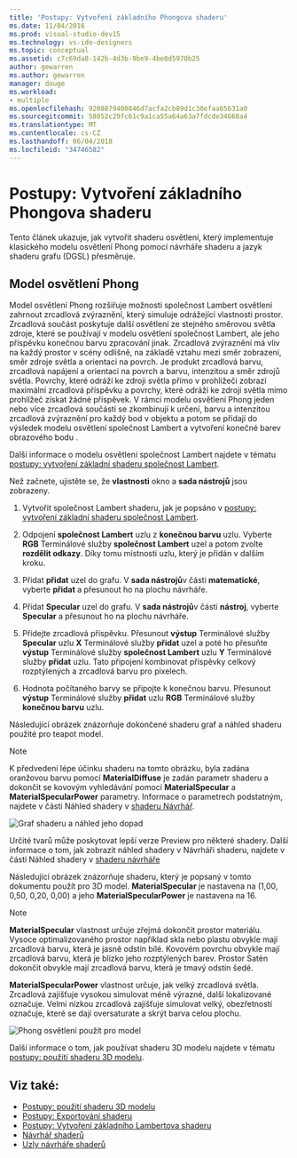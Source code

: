 ```yaml
---
title: 'Postupy: Vytvoření základního Phongova shaderu'
ms.date: 11/04/2016
ms.prod: visual-studio-dev15
ms.technology: vs-ide-designers
ms.topic: conceptual
ms.assetid: c7c69da8-142b-4d3b-9be9-4be0d5970b25
author: gewarren
ms.author: gewarren
manager: douge
ms.workload:
- multiple
ms.openlocfilehash: 9208879400846d7acfa2cb89d1c30efaa65631a0
ms.sourcegitcommit: 58052c29fc61c9a1ca55a64a63a7fdcde34668a4
ms.translationtype: MT
ms.contentlocale: cs-CZ
ms.lasthandoff: 06/04/2018
ms.locfileid: "34746582"
---
```

# <a name="how-to-create-a-basic-phong-shader"></a>Postupy: Vytvoření základního Phongova shaderu

Tento článek ukazuje, jak vytvořit shaderu osvětlení, který implementuje klasického modelu osvětlení Phong pomocí návrháře shaderu a jazyk shaderu grafu (DGSL) přesměruje.

## <a name="the-phong-lighting-model"></a>Model osvětlení Phong

Model osvětlení Phong rozšiřuje možnosti společnost Lambert osvětlení zahrnout zrcadlová zvýraznění, který simuluje odrážející vlastnosti prostor. Zrcadlová součást poskytuje další osvětlení ze stejného směrovou světla zdroje, které se používají v modelu osvětlení společnost Lambert, ale jeho příspěvku konečnou barvu zpracování jinak. Zrcadlová zvýraznění má vliv na každý prostor v scény odlišně, na základě vztahu mezi směr zobrazení, směr zdroje světla a orientaci na povrch. Je produkt zrcadlová barvu, zrcadlová napájení a orientaci na povrch a barvu, intenzitou a směr zdrojů světla. Povrchy, které odráží ke zdroji světla přímo v prohlížeči zobrazí maximální zrcadlová příspěvku a povrchy, které odráží ke zdroji světla mimo prohlížeč získat žádné příspěvek. V rámci modelu osvětlení Phong jeden nebo více zrcadlová součásti se zkombinují k určení, barvu a intenzitou zrcadlová zvýraznění pro každý bod v objektu a potom se přidají do výsledek modelu osvětlení společnost Lambert a vytvoření konečné barev obrazového bodu .

Další informace o modelu osvětlení společnost Lambert najdete v tématu [postupy: vytvoření základní shaderu společnost Lambert](../designers/how-to-create-a-basic-lambert-shader.md).

Než začnete, ujistěte se, že **vlastnosti** okno a **sada nástrojů** jsou zobrazeny.

1.  Vytvořit společnost Lambert shaderu, jak je popsáno v [postupy: vytvoření základní shaderu společnost Lambert](../designers/how-to-create-a-basic-lambert-shader.md).

2.  Odpojení **společnost Lambert** uzlu z **konečnou barvu** uzlu. Vyberte **RGB** Terminálové služby **společnost Lambert** uzel a potom zvolte **rozdělit odkazy**. Díky tomu místnosti uzlu, který je přidán v dalším kroku.

3.  Přidat **přidat** uzel do grafu. V **sada nástrojů**v části **matematické**, vyberte **přidat** a přesunout ho na plochu návrháře.

4.  Přidat **Specular** uzel do grafu. V **sada nástrojů**v části **nástroj**, vyberte **Specular** a přesunout ho na plochu návrháře.

5.  Přidejte zrcadlová příspěvku. Přesunout **výstup** Terminálové služby **Specular** uzlu **X** Terminálové služby **přidat** uzel a poté ho přesuňte **výstup**  Terminálové služby **společnost Lambert** uzlu **Y** Terminálové služby **přidat** uzlu. Tato připojení kombinovat příspěvky celkový rozptýlených a zrcadlová barvu pro pixelech.

6.  Hodnota počítaného barvy se připojte k konečnou barvu. Přesunout **výstup** Terminálové služby **přidat** uzlu **RGB** Terminálové služby **konečnou barvu** uzlu.

 Následující obrázek znázorňuje dokončené shaderu graf a náhled shaderu použité pro teapot model.

> [!NOTE]
> K předvedení lépe účinku shaderu na tomto obrázku, byla zadána oranžovou barvu pomocí **MaterialDiffuse** je zadán parametr shaderu a dokončit se kovovým vyhledávání pomocí **MaterialSpecular** a **MaterialSpecularPower** parametry. Informace o parametrech podstatným, najdete v části Náhled shadery v [shaderu Návrhář](../designers/shader-designer.md).

 ![Graf shaderu a náhled jeho dopad](../designers/media/digit-lighting-graph.png)

 Určité tvarů může poskytovat lepší verze Preview pro některé shadery. Další informace o tom, jak zobrazit náhled shadery v Návrháři shaderu, najdete v části Náhled shadery v [shaderu návrháře](../designers/shader-designer.md)

 Následující obrázek znázorňuje shaderu, který je popsaný v tomto dokumentu použít pro 3D model. **MaterialSpecular** je nastavena na (1,00, 0,50, 0,20, 0,00) a jeho **MaterialSpecularPower** je nastavena na 16.

> [!NOTE]
> **MaterialSpecular** vlastnost určuje zřejmá dokončit prostor materiálu. Vysoce optimalizovaného prostor například skla nebo plastu obvykle mají zrcadlová barvu, která je jasně odstín bílé. Kovovém povrchu obvykle mají zrcadlová barvu, která je blízko jeho rozptýlených barev. Prostor Satén dokončit obvykle mají zrcadlová barvu, která je tmavý odstín šedé.
>
> **MaterialSpecularPower** vlastnost určuje, jak velký zrcadlová světla. Zrcadlová zajišťuje vysokou simulovat méně výrazné, další lokalizované označuje. Velmi nízkou zrcadlová zajišťuje simulovat velký, obezřetností označuje, které se dají oversaturate a skrýt barva celou plochu.

 ![Phong osvětlení použít pro model](../designers/media/digit-lighting-model.png)

 Další informace o tom, jak používat shaderu 3D modelu najdete v tématu [postupy: použití shaderu 3D modelu](../designers/how-to-apply-a-shader-to-a-3-d-model.md).

## <a name="see-also"></a>Viz také:

- [Postupy: použití shaderu 3D modelu](../designers/how-to-apply-a-shader-to-a-3-d-model.md)
- [Postupy: Exportování shaderu](../designers/how-to-export-a-shader.md)
- [Postupy: Vytvoření základního Lambertova shaderu](../designers/how-to-create-a-basic-lambert-shader.md)
- [Návrhář shaderů](../designers/shader-designer.md)
- [Uzly návrháře shaderů](../designers/shader-designer-nodes.md)